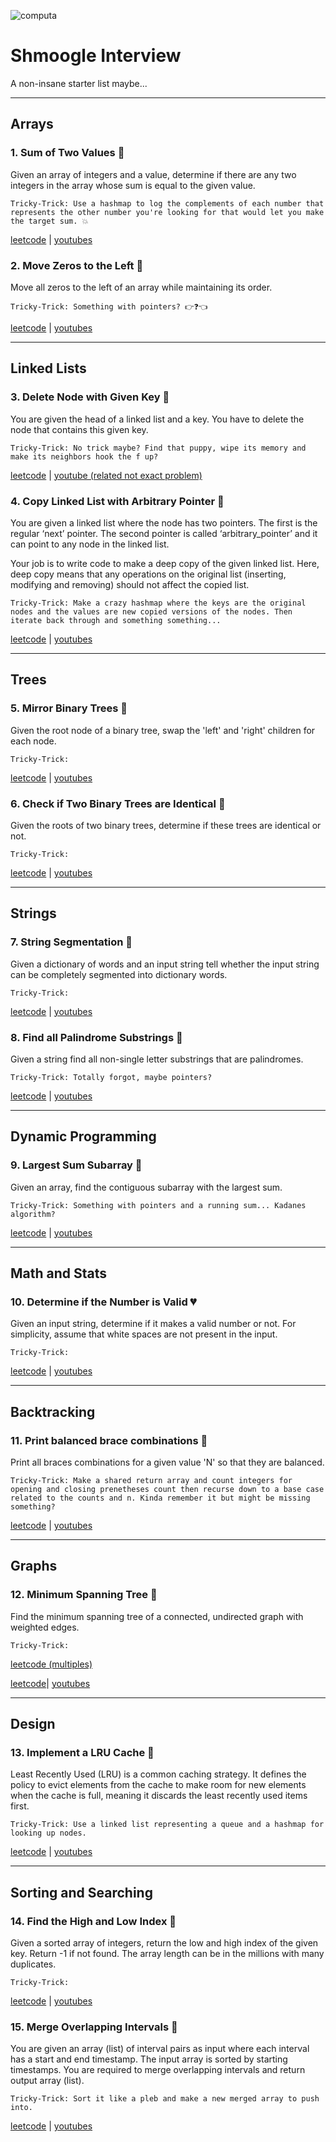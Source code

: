 ![computa](https://external-content.duckduckgo.com/iu/?u=http%3A%2F%2Fwww.reactiongifs.com%2Fr%2Fmnytu.gif&f=1&nofb=1)
<!-- ![boomsters](https://viralviralvideos.com/wp-content/uploads/meme/2014/03/GIF-That-awkward-moment-when-you-use-Google-to-search-for-Google.gif) -->

# Shmoogle Interview

A non-insane starter list maybe...

---

## Arrays

### 1. Sum of Two Values 💚

Given an array of integers and a value, determine if there are any two integers in the array whose sum is equal to the given value.


```
Tricky-Trick: Use a hashmap to log the complements of each number that represents the other number you're looking for that would let you make the target sum. 💥
```

[leetcode](https://leetcode.com/problems/two-sum/) | [youtubes](https://www.youtube.com/watch?v=KLlXCFG5TnA)


### 2. Move Zeros to the Left 💚

Move all zeros to the left of an array while maintaining its order.


```
Tricky-Trick: Something with pointers? 👉❓👈
```

[leetcode](https://leetcode.com/problems/move-zeroes/) | [youtubes](https://www.youtube.com/watch?v=aayNRwUN3Do)

---

## Linked Lists

### 3. Delete Node with Given Key 💚

You are given the head of a linked list and a key. You have to delete the node that contains this given key.

```
Tricky-Trick: No trick maybe? Find that puppy, wipe its memory and make its neighbors hook the f up?
```

[leetcode](https://leetcode.com/problems/delete-node-in-a-linked-list/) | [youtube (related not exact problem)](https://www.youtube.com/watch?v=XVuQxVej6y8)


### 4. Copy Linked List with Arbitrary Pointer 🧡

You are given a linked list where the node has two pointers. The first is the regular ‘next’ pointer. The second pointer is called ‘arbitrary_pointer’ and it can point to any node in the linked list.
 
Your job is to write code to make a deep copy of the given linked list. Here, deep copy means that any operations on the original list (inserting, modifying and removing) should not affect the copied list.

```
Tricky-Trick: Make a crazy hashmap where the keys are the original nodes and the values are new copied versions of the nodes. Then iterate back through and something something...
```

[leetcode](https://leetcode.com/problems/copy-list-with-random-pointer/) | [youtubes](https://www.youtube.com/watch?v=5Y2EiZST97Y)

---

## Trees

### 5. Mirror Binary Trees 💚

Given the root node of a binary tree, swap the 'left' and 'right' children for each node. 

```
Tricky-Trick:
```

[leetcode](https://leetcode.com/problems/invert-binary-tree/) | [youtubes](https://www.youtube.com/watch?v=OnSn2XEQ4MY)


### 6. Check if Two Binary Trees are Identical 💚

Given the roots of two binary trees, determine if these trees are identical or not.


```
Tricky-Trick:
```

[leetcode](https://leetcode.com/problems/same-tree/) | [youtubes](https://www.youtube.com/watch?v=vRbbcKXCxOw)

---

## Strings

### 7. String Segmentation 🧡

Given a dictionary of words and an input string tell whether the input string can be completely segmented into dictionary words.


```
Tricky-Trick:
```

[leetcode](https://leetcode.com/problems/word-break/) | [youtubes](https://www.youtube.com/watch?v=Sx9NNgInc3A)


### 8. Find all Palindrome Substrings 🧡

Given a string find all non-single letter substrings that are palindromes.


```
Tricky-Trick: Totally forgot, maybe pointers?
```

[leetcode](https://leetcode.com/problems/palindromic-substrings/) | [youtubes](https://www.youtube.com/watch?v=4RACzI5-du8)

---

## Dynamic Programming

### 9. Largest Sum Subarray 💚

Given an array, find the contiguous subarray with the largest sum.


```
Tricky-Trick: Something with pointers and a running sum... Kadanes algorithm?
```

[leetcode](https://leetcode.com/problems/maximum-subarray/) | [youtubes](https://www.youtube.com/watch?v=5WZl3MMT0Eg)

---

## Math and Stats

### 10. Determine if the Number is Valid 💔

Given an input string, determine if it makes a valid number or not. For simplicity, assume that white spaces are not present in the input.


```
Tricky-Trick:
```

[leetcode](https://leetcode.com/problems/valid-number/) | [youtubes](https://www.youtube.com/watch?v=-6H2UFV68RI)

---

## Backtracking

### 11. Print balanced brace combinations 🧡

Print all braces combinations for a given value 'N' so that they are balanced.


```
Tricky-Trick: Make a shared return array and count integers for opening and closing prenetheses count then recurse down to a base case related to the counts and n. Kinda remember it but might be missing something?
```

[leetcode](https://leetcode.com/problems/generate-parentheses/) | [youtubes](https://www.youtube.com/watch?v=s9fokUqJ76A)

---

## Graphs

### 12. Minimum Spanning Tree 🧡

Find the minimum spanning tree of a connected, undirected graph with weighted edges.


```
Tricky-Trick:
```

[leetcode (multiples)](https://leetcode.com/tag/minimum-spanning-tree/) 

[leetcode](https://www.youtube.com/watch?v=f7JOBJIC-NA)| [youtubes](https://www.youtube.com/watch?v=f7JOBJIC-NA)

---

## Design

### 13. Implement a LRU Cache 🧡

Least Recently Used (LRU) is a common caching strategy. It defines the policy to evict elements from the cache to make room for new elements when the cache is full, meaning it discards the least recently used items first.


```
Tricky-Trick: Use a linked list representing a queue and a hashmap for looking up nodes.
```

[leetcode](https://leetcode.com/problems/lru-cache/) | [youtubes](https://www.youtube.com/watch?v=7ABFKPK2hD4)

---

## Sorting and Searching

### 14. Find the High and Low Index 🧡

Given a sorted array of integers, return the low and high index of the given key. Return -1 if not found. The array length can be in the millions with many duplicates.


```
Tricky-Trick:
```

[leetcode](https://leetcode.com/problems/find-first-and-last-position-of-element-in-sorted-array/) | [youtubes](https://www.youtube.com/watch?v=4sQL7R5ySUU)


### 15. Merge Overlapping Intervals 🧡

You are given an array (list) of interval pairs as input where each interval has a start and end timestamp. The input array is sorted by starting timestamps. You are required to merge overlapping intervals and return output array (list).


```
Tricky-Trick: Sort it like a pleb and make a new merged array to push into.
```

[leetcode](https://leetcode.com/problems/merge-intervals/) | [youtubes](https://www.youtube.com/watch?v=44H3cEC2fFM)
